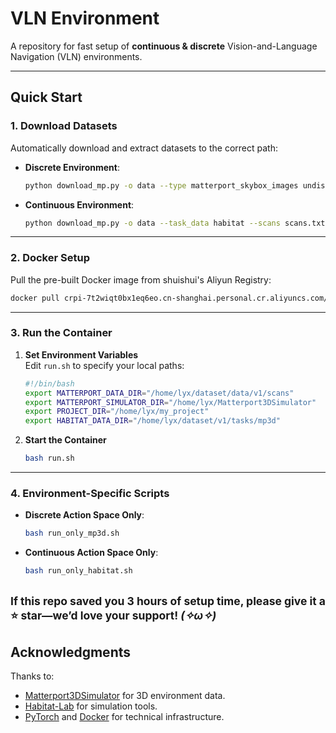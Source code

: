# VLN Environment  
A repository for fast setup of ​**continuous & discrete** Vision-and-Language Navigation (VLN) environments.

---

## Quick Start  

### 1. Download Datasets  
Automatically download and extract datasets to the correct path:  

- ​**Discrete Environment**:  
  ```bash  
  python download_mp.py -o data --type matterport_skybox_images undistorted_camera_parameters --scans scans.txt  
  ```  

- ​**Continuous Environment**:  
  ```bash  
  python download_mp.py -o data --task_data habitat --scans scans.txt  
  ```  

---

### 2. Docker Setup  
Pull the pre-built Docker image from shuishui's Aliyun Registry:  
```bash  
docker pull crpi-7t2wiqt0bx1eq6eo.cn-shanghai.personal.cr.aliyuncs.com/vln/vln_mp3d_habitat_pytorch:v2  
```  

---

### 3. Run the Container  
1. ​**Set Environment Variables**  
   Edit `run.sh` to specify your local paths:  
   ```bash  
   #!/bin/bash  
   export MATTERPORT_DATA_DIR="/home/lyx/dataset/data/v1/scans"  
   export MATTERPORT_SIMULATOR_DIR="/home/lyx/Matterport3DSimulator"  
   export PROJECT_DIR="/home/lyx/my_project"  
   export HABITAT_DATA_DIR="/home/lyx/dataset/v1/tasks/mp3d"  
   ```  

2. ​**Start the Container**  
   ```bash  
   bash run.sh  
   ```  

---

### 4. Environment-Specific Scripts  
- ​**Discrete Action Space Only**:  
  ```bash  
  bash run_only_mp3d.sh  
  ```  

- ​**Continuous Action Space Only**:  
  ```bash  
  bash run_only_habitat.sh  
  ```  

<small>**If this repo saved you 3 hours of setup time, please give it a ⭐️ star—we’d love your support!** *(✧ω✧)*</small>
---

## Acknowledgments  
Thanks to:  
- [Matterport3DSimulator](https://github.com/peteanderson80/Matterport3DSimulator) for 3D environment data.  
- [Habitat-Lab](https://github.com/facebookresearch/habitat-lab) for simulation tools.  
- [PyTorch](https://pytorch.org) and [Docker](https://www.docker.com) for technical infrastructure.  
